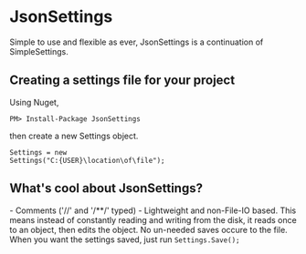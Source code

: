 <h1>JsonSettings</h1>
Simple to use and flexible as ever, JsonSettings is a continuation of SimpleSettings.

<h2>Creating a settings file for your project</h2>
Using Nuget, 

<code>PM> Install-Package JsonSettings</code>

then create a new Settings object.

<code>Settings = new Settings("C:\{USER}\location\of\file");</code>

<h2>What's cool about JsonSettings?</h2>
- Comments ('//' and '/**/' typed)
- Lightweight and non-File-IO based. This means instead of constantly reading and writing from
the disk, it reads once to an object, then edits the object. No un-needed saves occure to the file.
When you want the settings saved, just run <code>Settings.Save();</code>
